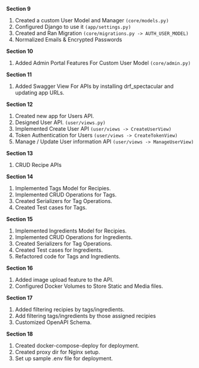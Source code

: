 **Section 9**

1.  Created a custom User Model and Manager `(core/models.py)`
2.  Configured Django to use it `(app/settings.py)`
3.  Created and Ran Migration `(core/migrations.py -> AUTH_USER_MODEL)`
4.  Normalized Emails & Encrypted Passwords

**Section 10**

1.  Added Admin Portal Features For Custom User Model `(core/admin.py)`

**Section 11**

1.  Added Swagger View For APIs by installing drf_spectacular and updating app URLs.

**Section 12**

1.  Created new app for Users API.
2.  Designed User API. `(user/views.py)`
3.  Implemented Create User API `(user/views -> CreateUserView)`
4.  Token Authentication for Users `(user/views -> CreateTokenView)`
5.  Manage / Update User information API `(user/views -> ManageUserView)`

**Section 13**

1.  CRUD Recipe APIs

**Section 14**

1.  Implemented Tags Model for Recipies.
2.  Implemented CRUD Operations for Tags.
3.  Created Serializers for Tag Operations.
4.  Created Test cases for Tags.

**Section 15**

1.  Implemented Ingredients Model for Recipies.
2.  Implemented CRUD Operations for Ingredients.
3.  Created Serializers for Tag Operations.
4.  Created Test cases for Ingredients.
5.  Refactored code for Tags and Ingredients.

**Section 16**

1.  Added image upload feature to the API.
2.  Configured Docker Volumes to Store Static and Media files.

**Section 17**

1.  Added filtering recipies by tags/ingredients.
2.  Add filtering tags/ingredients by those assigned recipies
3.  Customized OpenAPI Schema.

**Section 18**

1.  Created docker-compose-deploy for deployment.
2.  Created proxy dir for Nginx setup.
3.  Set up sample .env file for deployment.
